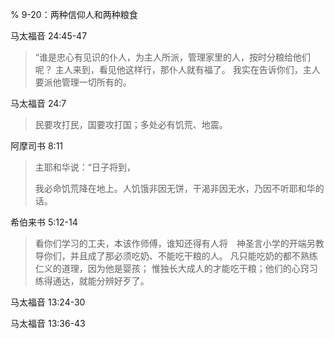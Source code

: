 % 9-20：两种信仰人和两种粮食

马太福音 24:45-47

> “谁是忠心有见识的仆人，为主人所派，管理家里的人，按时分粮给他们呢？ 主人来到，看见他这样行，那仆人就有福了。 我实在告诉你们，主人要派他管理一切所有的。

马太福音 24:7

> 民要攻打民，国要攻打国；多处必有饥荒、地震。

阿摩司书 8:11

> 主耶和华说：“日子将到，
>
> 我必命饥荒降在地上。人饥饿非因无饼，干渴非因无水，乃因不听耶和华的话。

希伯来书 5:12-14

> 看你们学习的工夫，本该作师傅，谁知还得有人将　神圣言小学的开端另教导你们，并且成了那必须吃奶、不能吃干粮的人。 凡只能吃奶的都不熟练仁义的道理，因为他是婴孩； 惟独长大成人的才能吃干粮；他们的心窍习练得通达，就能分辨好歹了。

马太福音 13:24-30

马太福音 13:36-43
